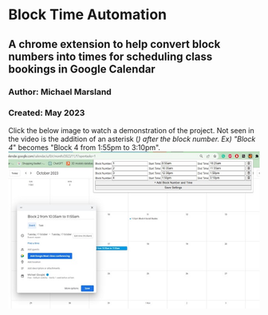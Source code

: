 
# Block Time Automation

## A chrome extension to help convert block numbers into times for scheduling class bookings in Google Calendar

### Author: Michael Marsland
### Created: May 2023

Click the below image to watch a demonstration of the project. Not seen in the video is the addition of an asterisk (*) after the block number. 
Ex) "Block 4*" becomes "Block 4 from 1:55pm to 3:10pm".
[![IMAGE ALT TEXT HERE](docs/OverviewExample.jpg)](https://www.youtube.com/watch?v=7iAm84Ehtgc)
 